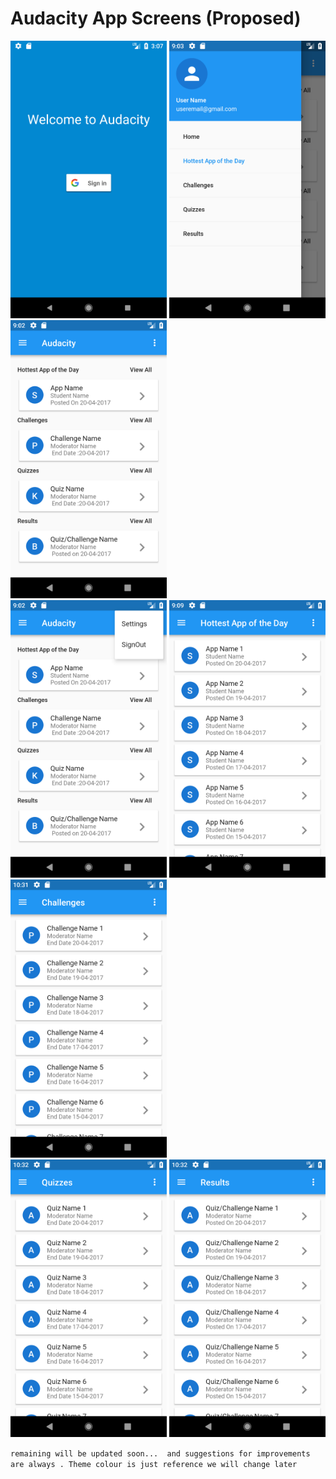 # Audacity App Screens (Proposed)

<div>
<img src="./../Screenshots/0_login.png" width="250" />
<img src="./../Screenshots/1_menu.png" width="250" />
<img src="./../Screenshots/2_home.png" width="250" />
</div>

<div>
<img src="./../Screenshots/3_app_bar_menu.png" width="250" />
<img src="./../Screenshots/4_hottest_app.png" width="250" />
<img src="./../Screenshots/5_challenges.png" width="250" />
</div>

<div>
<img src="./../Screenshots/6_quizzes.png" width="250" />
<img src="./../Screenshots/7_results.png" width="250" />
</div>


`remaining will be updated soon...  and suggestions for improvements are always . Theme colour is just reference we will change later `
